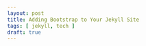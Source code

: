 ```yaml
---
layout: post
title: Adding Bootstrap to Your Jekyll Site
tags: [ jekyll, tech ]
draft: true
---
```

